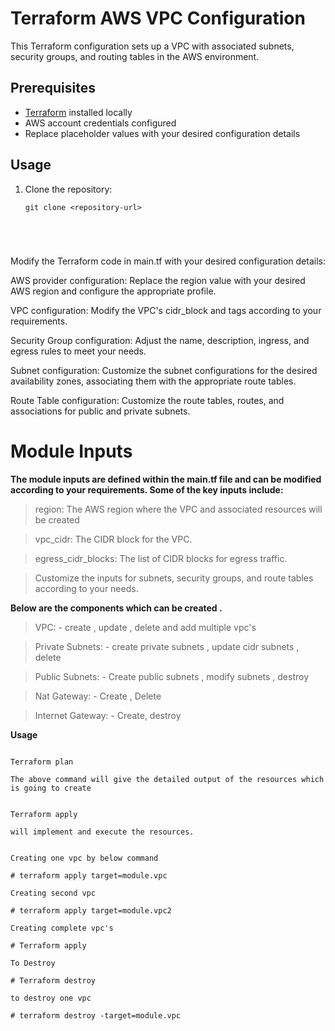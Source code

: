 # Terraform AWS VPC Configuration

This Terraform configuration sets up a VPC with associated subnets, security groups, and routing tables in the AWS environment.

## Prerequisites

- [Terraform](https://www.terraform.io/downloads.html) installed locally
- AWS account credentials configured
- Replace placeholder values with your desired configuration details

## Usage

1. Clone the repository:

   ```shell
   git clone <repository-url>





Modify the Terraform code in main.tf with your desired configuration details:

AWS provider configuration: Replace the region value with your desired AWS region and configure the appropriate profile.

VPC configuration: Modify the VPC's cidr_block and tags according to your requirements.

Security Group configuration: Adjust the name, description, ingress, and egress rules to meet your needs.

Subnet configuration: Customize the subnet configurations for the desired availability zones, associating them with the appropriate route tables.

Route Table configuration: Customize the route tables, routes, and associations for public and private subnets.


# Module Inputs

**The module inputs are defined within the main.tf file and can be modified according to your requirements. Some of the key inputs include:**

>region: The AWS region where the VPC and associated resources will be created

>vpc_cidr: The CIDR block for the VPC.

>egress_cidr_blocks: The list of CIDR blocks for egress traffic.

>Customize the inputs for subnets, security groups, and route tables according to your needs.



**Below are the components which can be created .**

>VPC: - create , update , delete and add multiple vpc's

>Private Subnets: - create private subnets , update cidr subnets , delete

>Public Subnets: - Create public subnets , modify subnets , destroy

>Nat Gateway: - Create , Delete 

>Internet Gateway: - Create, destroy

**Usage** 

```shell

Terraform plan 

The above command will give the detailed output of the resources which is going to create 


Terraform apply 

will implement and execute the resources.


Creating one vpc by below command

# terraform apply target=module.vpc

Creating second vpc

# terraform apply target=module.vpc2

Creating complete vpc's

# Terraform apply

To Destroy

# Terraform destroy 

to destroy one vpc

# terraform destroy -target=module.vpc




